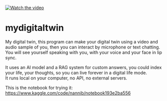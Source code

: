 [![Watch the video](https://img.youtube.com/vi/AqPgEY65E0E/maxresdefault.jpg)](https://youtu.be/AqPgEY65E0E)

# mydigitaltwin  
My digital twin, this program can make your digital twin using a video and audio sample of you, then you can interact by microphone or text chatting.  
You will see yourself speaking with you, with your voice and your face in lip sync.  

It uses an AI model and a RAG system for custom answers, you could index your life, your thoughts, so you can live forever in a digital life mode.  
It runs local on your computer, no API, no external servers.  

This is the notebook for trying it:  
https://www.kaggle.com/code/nannib/notebook193e2ba556  
